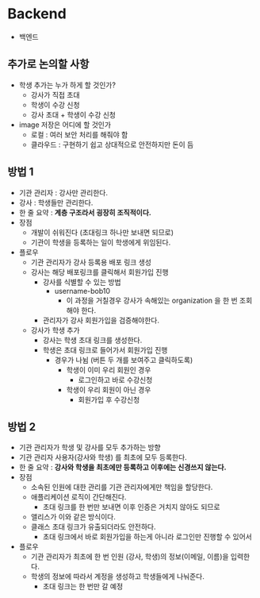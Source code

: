 # Backend

- 백엔드

## 추가로 논의할 사항

- 학생 추가는 누가 하게 할 것인가?
  - 강사가 직접 초대
  - 학생이 수강 신청
  - 강사 초대 + 학생이 수강 신청
- image 저장은 어디에 할 것인가
  - 로컬 : 여러 보안 처리를 해줘야 함
  - 클라우드 : 구현하기 쉽고 상대적으로 안전하지만 돈이 듬

## 방법 1

- 기관 관리자 : 강사만 관리한다.
- 강사 : 학생들만 관리한다.
- 한 줄 요약 : **계층 구조라서 굉장히 조직적이다.**
- 장점
  - 개발이 쉬워진다 (초대링크 하나만 보내면 되므로)
  - 기관이 학생을 등록하는 일이 학생에게 위임된다.
- 플로우
  - 기관 관리자가 강사 등록용 배포 링크 생성
  - 강사는 해당 배포링크를 클릭해서 회원가입 진행
    - 강사를 식별할 수 있는 방법
      - username-bob10
        - 이 과정을 거칠경우 강사가 속해있는 organization 을 한 번 조회해야 한다.
    - 관리자가 강사 회원가입을 검증해야한다.
  - 강사가 학생 추가
    - 강사는 학생 초대 링크를 생성한다.
    - 학생은 초대 링크로 들어가서 회원가입 진행
      - 경우가 나뉨 (버튼 두 개를 보여주고 클릭하도록)
        - 학생이 이미 우리 회원인 경우
          - 로그인하고 바로 수강신청
        - 학생이 우리 회원이 아닌 경우
          - 회원가입 후 수강신청

## 방법 2

- 기관 관리자가 학생 및 강사를 모두 추가하는 방향
- 기관 관리자 사용자(강사와 학생) 를 최초에 모두 등록한다.
- 한 줄 요약 : **강사와 학생을 최초에만 등록하고 이후에는 신경쓰지 않는다.**
- 장점
  - 소속된 인원에 대한 관리를 기관 관리자에게만 책임을 할당한다.
  - 애플리케이션 로직이 간단해진다.
    - 초대 링크를 한 번만 보내면 이후 인증은 거치지 않아도 되므로
  - 앨리스가 이와 같은 방식이다.
  - 클래스 초대 링크가 유출되더라도 안전하다.
    - 초대 링크에서 바로 회원가입을 하는게 아니라 로그인만 진행할 수 있어서
- 플로우
  - 기관 관리자가 최초에 한 번 인원 (강사, 학생)의 정보(이메일, 이름)을 입력한다.
  - 학생의 정보에 따라서 계정을 생성하고 학생들에게 나눠준다.
    - 초대 링크는 한 번만 갈 예정
